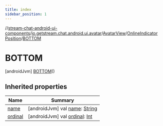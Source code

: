 ```yaml
---
title: index
sidebar_position: 1
---
```

//[stream-chat-android-ui-components](../../../../../index.md)/[io.getstream.chat.android.ui.avatar](../../../index.md)/[AvatarView](../../index.md)/[OnlineIndicatorPosition](../index.md)/[BOTTOM](index.md)



# BOTTOM  
 [androidJvm] [BOTTOM](index.md)()  
   


## Inherited properties  
  
|  Name |  Summary | 
|---|---|
| <a name="io.getstream.chat.android.ui.avatar/AvatarView.OnlineIndicatorPosition.BOTTOM/name/#/PointingToDeclaration/"></a>[name](name.md)| <a name="io.getstream.chat.android.ui.avatar/AvatarView.OnlineIndicatorPosition.BOTTOM/name/#/PointingToDeclaration/"></a> [androidJvm] val [name](name.md): [String](https://kotlinlang.org/api/latest/jvm/stdlib/kotlin/-string/index.html)   <br/>|
| <a name="io.getstream.chat.android.ui.avatar/AvatarView.OnlineIndicatorPosition.BOTTOM/ordinal/#/PointingToDeclaration/"></a>[ordinal](ordinal.md)| <a name="io.getstream.chat.android.ui.avatar/AvatarView.OnlineIndicatorPosition.BOTTOM/ordinal/#/PointingToDeclaration/"></a> [androidJvm] val [ordinal](ordinal.md): [Int](https://kotlinlang.org/api/latest/jvm/stdlib/kotlin/-int/index.html)   <br/>|

